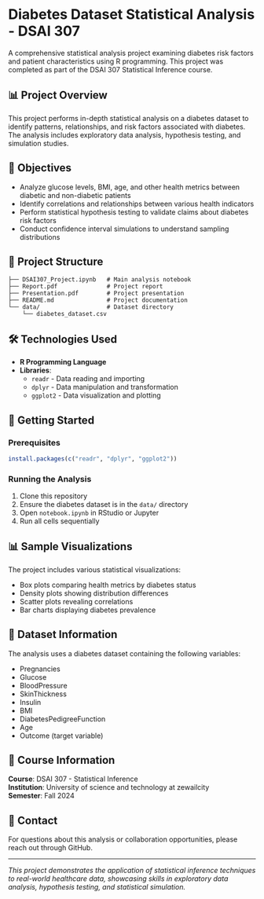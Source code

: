 # Diabetes Dataset Statistical Analysis - DSAI 307

A comprehensive statistical analysis project examining diabetes risk factors and patient characteristics using R programming. This project was completed as part of the DSAI 307 Statistical Inference course.

## 📊 Project Overview

This project performs in-depth statistical analysis on a diabetes dataset to identify patterns, relationships, and risk factors associated with diabetes. The analysis includes exploratory data analysis, hypothesis testing, and simulation studies.

## 🎯 Objectives

- Analyze glucose levels, BMI, age, and other health metrics between diabetic and non-diabetic patients
- Identify correlations and relationships between various health indicators
- Perform statistical hypothesis testing to validate claims about diabetes risk factors
- Conduct confidence interval simulations to understand sampling distributions

## 📁 Project Structure

```
├── DSAI307_Project.ipynb   # Main analysis notebook
├── Report.pdf              # Project report
├── Presentation.pdf        # Project presentation
├── README.md               # Project documentation
└── data/                   # Dataset directory
    └── diabetes_dataset.csv
```

## 🛠️ Technologies Used

- **R Programming Language**
- **Libraries**: 
  - `readr` - Data reading and importing
  - `dplyr` - Data manipulation and transformation
  - `ggplot2` - Data visualization and plotting

## 🚀 Getting Started

### Prerequisites
```r
install.packages(c("readr", "dplyr", "ggplot2"))
```

### Running the Analysis
1. Clone this repository
2. Ensure the diabetes dataset is in the `data/` directory
3. Open `notebook.ipynb` in RStudio or Jupyter
4. Run all cells sequentially

## 📊 Sample Visualizations

The project includes various statistical visualizations:
- Box plots comparing health metrics by diabetes status
- Density plots showing distribution differences
- Scatter plots revealing correlations
- Bar charts displaying diabetes prevalence

## 🔗 Dataset Information

The analysis uses a diabetes dataset containing the following variables:
- Pregnancies
- Glucose
- BloodPressure
- SkinThickness
- Insulin
- BMI
- DiabetesPedigreeFunction
- Age
- Outcome (target variable)

## 📝 Course Information

**Course**: DSAI 307 - Statistical Inference  
**Institution**: University of science and technology at zewailcity  
**Semester**: Fall 2024

## 📧 Contact

For questions about this analysis or collaboration opportunities, please reach out through GitHub.

---

*This project demonstrates the application of statistical inference techniques to real-world healthcare data, showcasing skills in exploratory data analysis, hypothesis testing, and statistical simulation.*
